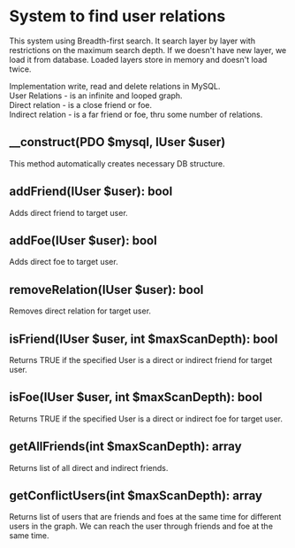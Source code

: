 # System to find user relations

This system using Breadth-first search. It search layer by layer with restrictions on the maximum search depth. If we doesn't have new layer, we load it from database. Loaded layers store in memory and doesn't load twice.

Implementation write, read and delete relations in MySQL.  
User Relations - is an infinite and looped graph.  
Direct relation - is a close friend or foe.  
Indirect relation - is a far friend or foe, thru some number of relations.  

## __construct(PDO $mysql, IUser $user)

This method automatically creates necessary DB structure.

## addFriend(IUser $user): bool

Adds direct friend to target user.

## addFoe(IUser $user): bool

Adds direct foe to target user.

## removeRelation(IUser $user): bool

Removes direct relation for target user.

## isFriend(IUser $user, int $maxScanDepth): bool

Returns TRUE if the specified User is a direct or indirect friend for target user.

## isFoe(IUser $user, int $maxScanDepth): bool

Returns TRUE if the specified User is a direct or indirect foe for target user.

## getAllFriends(int $maxScanDepth): array

Returns list of all direct and indirect friends.

## getConflictUsers(int $maxScanDepth): array

Returns list of users that are friends and foes at the same time for different users in the graph. We can reach the user through friends and foe at the same time.
